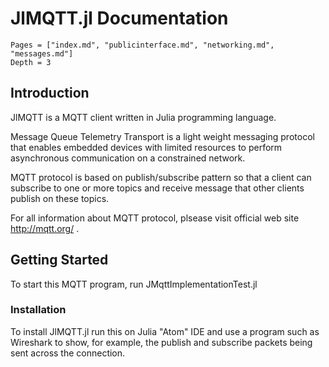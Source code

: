 # JlMQTT.jl Documentation

```@contents
Pages = ["index.md", "publicinterface.md", "networking.md", "messages.md"]
Depth = 3
```

## Introduction

JlMQTT is a MQTT client written in Julia programming language.

Message Queue Telemetry Transport is a light weight messaging protocol that enables embedded devices with limited resources to perform asynchronous communication on a constrained network.

MQTT protocol is based on publish/subscribe pattern so that a client can subscribe to one or more topics and receive message that other clients publish on these topics.

For all information about MQTT protocol, plsease visit official web site http://mqtt.org/ .

## Getting Started

To start this MQTT program, run JMqttImplementationTest.jl

### Installation

To install JlMQTT.jl run this on Julia "Atom" IDE and use a program such as Wireshark to show, for example, the publish and subscribe packets being sent across the connection. 


